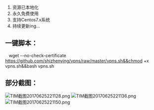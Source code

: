  1. 资源已本地化
 2. 永久免费使用
 3. 支持Centos7.x系统
 4. 持续更新ing...

## 一键脚本： ##
    wget --no-check-certificate https://github.com/shizhenying/vpns/raw/master/vpns.sh&&chmod +x vpns.sh&&bash vpns.sh

## 部分截图： ##

![TIM截图20170625221128.png][1]
![TIM截图20170625221136.png][2]
![TIM截图20170625221150.png][3]


  [1]: http://blog.67cc.cn/usr/uploads/2017/06/3750721136.png
  [2]: http://blog.67cc.cn/usr/uploads/2017/06/2259098400.png
  [3]: http://blog.67cc.cn/usr/uploads/2017/06/413719917.png
